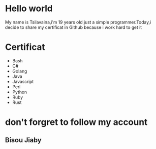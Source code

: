 # Hello world
My name is Tsilavaina,i'm 19 years old
just a simple programmer.Today,i decide to share my certificat in Github because i work hard to get it

# Certificat
- Bash
- C#
- Golang
- Java
- Javascript
- Perl
- Python
- Ruby
- Rust

# don't forgret to follow my account
## Bisou Jiaby
